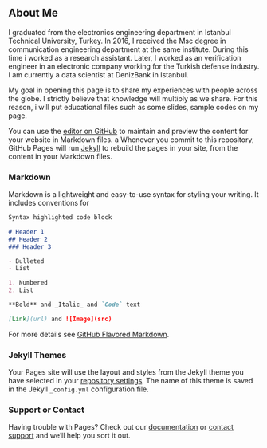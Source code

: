 ## About Me

I graduated from the electronics engineering department in Istanbul Technical University, Turkey. In 2016, I received the Msc degree in communication engineering department at the same institute. During this time i worked as a research assistant. Later, I worked as an verification engineer in an electronic company working for the Turkish defense industry. I am currently a data scientist at DenizBank in Istanbul.

My goal in opening this page is to share my experiences with people across the globe. I strictly believe that knowledge will multiply as we share.
For this reason, i will put educational files such as some slides, sample codes on my page.


You can use the [editor on GitHub](https://github.com/onderbektas/onderbektas.github.io/edit/master/Probability-1.pdf) to maintain and preview the content for your website in Markdown files.
a
Whenever you commit to this repository, GitHub Pages will run [Jekyll](https://jekyllrb.com/) to rebuild the pages in your site, from the content in your Markdown files.

### Markdown

Markdown is a lightweight and easy-to-use syntax for styling your writing. It includes conventions for

```markdown
Syntax highlighted code block

# Header 1
## Header 2
### Header 3

- Bulleted
- List

1. Numbered
2. List

**Bold** and _Italic_ and `Code` text

[Link](url) and ![Image](src)
```

For more details see [GitHub Flavored Markdown](https://guides.github.com/features/mastering-markdown/).

### Jekyll Themes

Your Pages site will use the layout and styles from the Jekyll theme you have selected in your [repository settings](https://github.com/onderbektas/onderbektas.github.io/settings). The name of this theme is saved in the Jekyll `_config.yml` configuration file.

### Support or Contact

Having trouble with Pages? Check out our [documentation](https://help.github.com/categories/github-pages-basics/) or [contact support](https://github.com/contact) and we’ll help you sort it out.
